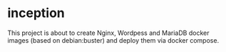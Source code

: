 # inception

This project is about to create Nginx, Wordpess and MariaDB docker images (based on debian:buster) and deploy them via docker compose.
